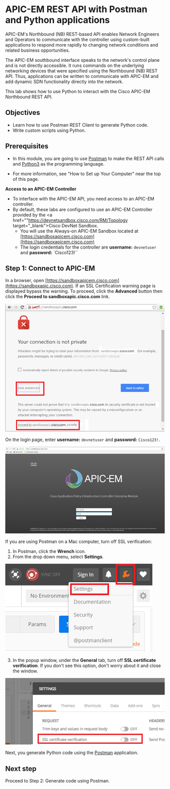 
# APIC-EM REST API with Postman and Python applications

APIC-EM's Northbound (NB) REST-based API enables Network Engineers and Operators to communicate with the controller using custom-built applications to respond more rapidly to changing network conditions and related business opportunities.

The APIC-EM southbound interface speaks to the network's control plane and is not directly accessible. It runs commands on the underlying networking devices that were specified using the Northbound (NB) REST API. Thus, applications can be written to communicate with APIC-EM and add dynamic SDN functionality directly into the network.

This lab shows how to use Python to interact with the Cisco APIC-EM Northbound REST API.

## Objectives

* Learn how to use Postman REST Client to generate Python code.
* Write custom scripts using Python.


## Prerequisites

* In this module, you are going to use <a href="https://www.getpostman.com" target="_blank">Postman</a> to make the REST API calls and <a href="https://www.python.org/downloads/" target="_blank">Python3</a> as the programming language.

* For more information, see "How to Set up Your Computer" near the top of this page.

**Access to an APIC-EM Controller**

- To interface with the APIC-EM API, you need access to an APIC-EM controller.
- By default, these labs are configured to use an APIC-EM Controller provided by the <a href=""https://devnetsandbox.cisco.com/RM/Topology target="_blank">Cisco DevNet Sandbox.</a>
	- You will use the Always-on APIC-EM Sandbox located at [https://sandboxapicem.cisco.com](https://sandboxapicem.cisco.com)
  - The login credentials for the controller are **username:** `devnetuser` and **password:** `Cisco123!``

## Step 1: Connect to APIC-EM

In a browser, open [https://sandboxapicem.cisco.com](https://sandboxapic.cisco.com). If an SSL Certification warning page is displayed bypass the warning. To proceed, click the **Advanced** button then click the **Proceed to sandboxapic.cisco.com** link.

![](assets/images/ssl_error.png)

On the login page, enter **username:** `devnetuser` and **password:** `Cisco123!`.

![](assets/images/web_ui.png)


If you are using Postman on a Mac computer, turn off SSL verification:
1. In Postman, click the **Wrench** icon.
2. From the drop down menu, select **Settings**.

![](assets/images/postman_osx_1.png)

3. In the popup window, under the **General** tab, turn off **SSL certificate verification**. If you don't see this option, don't worry about it and close the window.

![](assets/images/postman_osx_2.png)

Next, you generate Python code using the <a href="https://www.getpostman.com/" target="_blank">Postman</a> application.

## Next step

Proceed to Step 2: Generate code using Postman.
